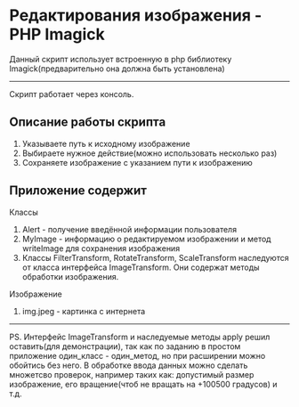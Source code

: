 # Редактирования изображения - PHP Imagick

Данный скрипт использует встроенную в php библиотеку Imagick(предварительно она должна быть установлена)
____
Скрипт работает через консоль.

## Описание работы скрипта
1. Указываете путь к исходному изображение 
2. Выбираете нужное действие(можно использовать несколько раз) 
3. Сохраняете изображение с указанием пути к изображению
## Приложение содержит
Классы
1. Alert - получение введённой информации пользователя
2. MyImage - информацию о редактируемом изображении и метод writeImage для сохранения изображения
3. Классы FilterTransform, RotateTransform, ScaleTransform наследуются от класса интерфейса ImageTransform. Они содержат методы обработки изображения.

Изображение
1. img.jpeg - картинка с интернета
____
PS. Интерфейс ImageTransform и наследуемые методы apply решил оставить(для демонстрации), 
так как по заданию в простом приложение один_класс - один_метод, но при расширении можно обойтись без него.
В обработке ввода данных можно сделать множетсво проверок, например таких как: допустимый размер изображение, его вращение(чтоб не вращать на +100500 градусов) и т.д.


